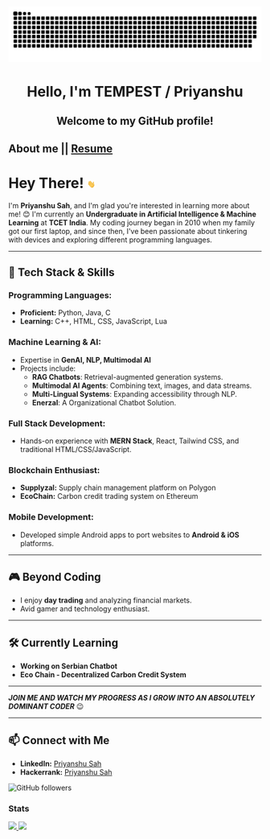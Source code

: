 <img src="https://github.com/xoTEMPESTox/xoTEMPESTox/blob/main/Resources/img/grid-snake.svg" />
  <h1 align="center">
    Hello, I'm TEMPEST / Priyanshu
  </h1>
  <h2 align="center">
    Welcome to my GitHub profile!
  </h2>
  
<h2>
  About me || 
  <!-- <a href="https://priyanshu123sah.hackerresume.io/a39dcdba-5339-4315-a6a4-2640dca226f7" target="_blank">Resume</a> -->
  <a href="Resources/22_AI&ML_43_26_Priyanshu_SAH.pdf" target="_blank">Resume</a>
</h2>

  
# Hey There! <img src="https://github.com/xoTEMPESTox/xoTEMPESTox/blob/4808de23623b6a14a1035959a556e52ab427aef3/Resources/img/waving.gif" alt="Hello" width="auto" height="16px">

I'm **Priyanshu Sah**, and I'm glad you're interested in learning more about me! 😊 I'm currently an **Undergraduate in Artificial Intelligence & Machine Learning** at **TCET India**. My coding journey began in 2010 when my family got our first laptop, and since then, I've been passionate about tinkering with devices and exploring different programming languages.

---

## 🔧 **Tech Stack & Skills**

### **Programming Languages:**
- **Proficient:** Python, Java, C
- **Learning:** C++, HTML, CSS, JavaScript, Lua

### **Machine Learning & AI:**
- Expertise in **GenAI, NLP, Multimodal AI**
- Projects include:
  - **RAG Chatbots**: Retrieval-augmented generation systems.
  - **Multimodal AI Agents**: Combining text, images, and data streams.
  - **Multi-Lingual Systems**: Expanding accessibility through NLP.
  - **Enerzal**: A Organizational Chatbot Solution.

### **Full Stack Development:**
- Hands-on experience with **MERN Stack**, React, Tailwind CSS, and traditional HTML/CSS/JavaScript.

### **Blockchain Enthusiast:**
- **Supplyzal:** Supply chain management platform on Polygon
- **EcoChain:** Carbon credit trading system on Ethereum

### **Mobile Development:**
- Developed simple Android apps to port websites to **Android & iOS** platforms.

---

## 🎮 **Beyond Coding**

- I enjoy **day trading** and analyzing financial markets.
- Avid gamer and technology enthusiast.

---

## 🛠 **Currently Learning**
- **Working on Serbian Chatbot**
- **Eco Chain - Decentralized Carbon Credit System**

---

<i><b>JOIN ME AND WATCH MY PROGRESS AS I GROW INTO AN ABSOLUTELY DOMINANT CODER</b></i> 😉

---

## 📫 **Connect with Me**

- **LinkedIn:** [Priyanshu Sah](https://www.linkedin.com/in/priyanshu123sah/)
- **Hackerrank:** [Priyanshu Sah]([https://www.linkedin.com/in/priyanshu123sah/](https://www.hackerrank.com/profile/priyanshu123sah))


![GitHub followers](https://img.shields.io/github/followers/xoTEMPESTox?label=Follow&style=social)

<!--
Need more customization with social link + Buttons for language I use 
![Visitors](https://visitor-badge.glitch.me/badge?page_id=gamer301)
-->


### Stats
<a href="https://github.com/xoTEMPESTox">
  <img height="180em" src="https://github-readme-stats-eight-theta.vercel.app/api?username=xoTEMPESTox&show_icons=true&theme=radical&include_all_commits=true&count_private=true"/>
  <img height="180em" src="https://github-readme-stats-eight-theta.vercel.app/api/top-langs/?username=xoTEMPESTox&layout=compact&langs_count=8&theme=radical"/>
</a>
